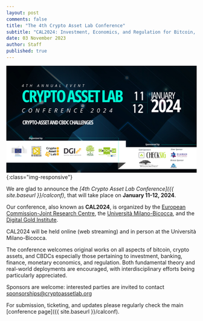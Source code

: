 ```yaml
---
layout: post
comments: false
title: "The 4th Crypto Asset Lab Conference"
subtitle: "CAL2024: Investment, Economics, and Regulation for Bitcoin, Crypto Assets, and CBDCs"
date: 03 November 2023
author: Staff
published: true
---
```


![CAL2024](/img/cal2024/cal2024.png){:class="img-responsive"}

We are glad to announce the
_[4th Crypto Asset Lab Conference]({{ site.baseurl }}/calconf)_,
that will take place on __January 11-12, 2024__.

Our conference, also known as __CAL2024__,
is organized by the
[European Commission-Joint Research Centre](https://ec.europa.eu/knowledge4policy/organisation/jrc-joint-research-centre_en),
the
[Università Milano-Bicocca](https://www.unimib.it/),
and the
[Digital Gold Institute](https://www.dgi.io).

CAL2024 will be held online (web streaming)
and in person
at the Università Milano-Bicocca.

The conference welcomes original
works on all aspects of bitcoin, crypto assets, and CBDCs
especially those pertaining to investment, banking, finance,
monetary economics, and regulation.
Both fundamental theory and real-world deployments are encouraged,
with interdisciplinary efforts being particularly appreciated.

Sponsors are welcome:
interested parties are invited to contact
[sponsorships@cryptoassetlab.org](mailto:sponsorships@cryptoassetlab.org)

For submission, ticketing, and updates
please regularly check the main [conference page]({{ site.baseurl }}/calconf).
